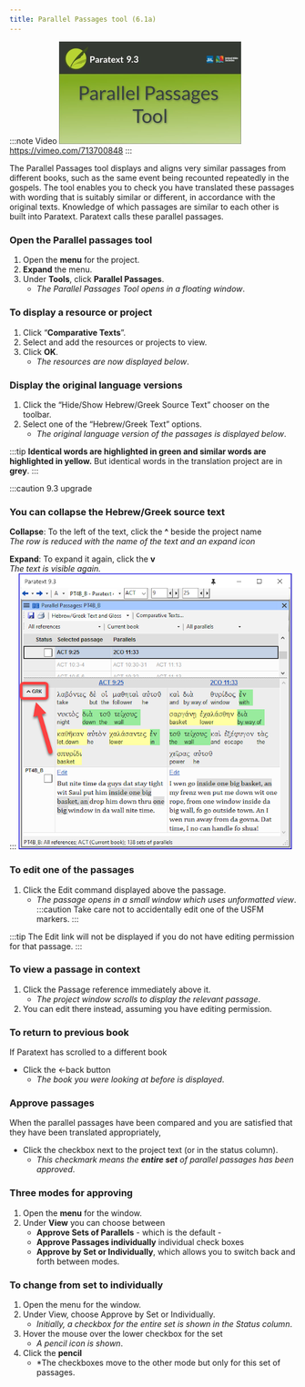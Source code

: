 ```yaml
---
title: Parallel Passages tool (6.1a)
---
```


:::note Video
[![ ](../media/6.1a.png)](https://vimeo.com/713700848)  
https://vimeo.com/713700848
:::

The Parallel Passages tool displays and aligns very similar passages from different books, such as the same event being recounted repeatedly in the gospels. The tool enables you to check you have translated these passages with wording that is suitably similar or different, in accordance with the original texts. Knowledge of which passages are similar to each other is built into Paratext. Paratext calls these parallel passages.

### Open the Parallel passages tool

1.  Open the **menu** for the project.
1.  **Expand** the menu.
1.  Under **Tools**, click **Parallel Passages**.
    -  *The Parallel Passages Tool opens in a floating window*.

#####

### To display a resource or project

1.  Click “**Comparative Texts**”.
2.  Select and add the resources or projects to view.
3.  Click **OK**.
    -  *The resources are now displayed below*.

### Display the original language versions

1.  Click the “Hide/Show Hebrew/Greek Source Text” chooser on the toolbar.
1.  Select one of the “Hebrew/Greek Text” options.
    -  *The original language version of the passages is displayed below*.

:::tip
**Identical words are highlighted in green and similar words are highlighted in yellow.** But identical words in the translation project are in **grey**.
:::

:::caution 9.3 upgrade
###    You can collapse the Hebrew/Greek source text
**Collapse**: To the left of the text, click the **^** beside the project name  
*The row is reduced with the name of the text and an expand icon*
  
**Expand**: To expand it again, click the **v**  
*The text is visible again.*  
:::
![](./../media/parallel-passage-greek-collapse.png)

### To edit one of the passages

1. Click the Edit command displayed above the passage.
   - *The passage opens in a small window which uses unformatted view*.
:::caution
Take care not to accidentally edit one of the USFM markers.
:::

:::tip
The Edit link will not be displayed if you do not have editing permission for that passage.
:::
### To view a passage in context

1.  Click the Passage reference immediately above it.
    - *The project window scrolls to display the relevant passage*.
1.  You can edit there instead, assuming you have editing permission.

### To return to previous book

If Paratext has scrolled to a different book

- Click the ←back button
  -  *The book you were looking at before is displayed*.

### Approve passages

When the parallel passages have been compared and you are satisfied that they have been translated appropriately,

-  Click the checkbox next to the project text (or in the status column).
    -  *This checkmark means the **entire set** of parallel passages has been approved*.

### Three modes for approving

1.  Open the **menu** for the window.
1.  Under **View** you can choose between
     - **Approve Sets of Parallels** - which is the default -
     - **Approve Passages individually** individual check boxes
     - **Approve by Set or Individually**, which allows you to switch back and forth between modes.

### To change from set to individually

1.  Open the menu for the window.
1.  Under View, choose Approve by Set or Individually.
    -  *Initially, a checkbox for the entire set is shown in the Status column*.
1.  Hover the mouse over the lower checkbox for the set
    -  *A pencil icon is shown*.
1.  Click the **pencil**
    -  *The checkboxes move to the other mode but only for this set of passages.
